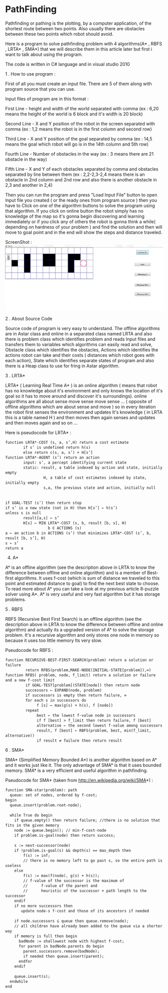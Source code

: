 # PathFinding
Pathfinding or pathing is the plotting, by a computer application, of the shortest route between two points. Also usually there are obstacles between these two points which robot should avoid.

Here is a program to solve pathfinding problem with 4 algorithms(A* , RBFS , LRTA* , SMA*) that we will describe them in this article later but first i want to talk about using the program.

The code is written in C# language and in visual studio 2010

1 . How to use program :

First of all you must create an input file. There are 5 of them along with program source that you can use.

Input files of program are in this format :

First Line - height and width of the world separated with comma (ex : 6,20 means the height of the world is 6 block and it's width is 20 block)

Second Line -  X and Y position of the robot in the screen separated with comma (ex : 1,2 means the robot is in the first column and second row)

Third Line - X and Y position of the goal separated by comma (ex : 14,5 means the goal which robot will go is in the 14th column and 5th row)

Fourth Line - Number of obstacles in the way (ex : 3 means there are 21 obstacle in the way)

Fifth Line - X and Y of each obstacles separated by comma and obstacles separated by line between them (ex : 2,2-2,3-2,4 means there is an obstacle in 2nd column and 2nd row and also there is another obstacle in 2,3 and another in 2,4)

Then you can run the program and press "Load Input File" button to open Input file you created ( or the ready ones from program source ) then you have to Click on one of the algorithm buttons to solve the program using that algorithm. If you click on online button the robot simply has no knowledge of the map so it's gonna begin discovering and learning immediately or if you click any of others the robot is gonna think a while( depending on hardness of your problem ) and find the solution and then will move to goal point and in the end will show the steps and distance traveled.

ScreenShot :
![ScreenShot](/AIproject/screenshots/input4.JPG)

2 . About Source Code

Source code of program is very easy to understand. The offline algorithms are in Astar class and online in a separated class named LRTA and also there is problem class which identifies problem and reads Input files and transfers them to variables which algorithms can easily read and solve, Obstacle class which identifies the obstacles, Actions which identifies the actions robot can take and their costs ( distances which robot goes with each action), State which identifies separate states of program and also there is a Heap class to use for fring in Astar algorithm.

3 . LRTA*

LRTA* ( Learning Real Time A* ) is an online algorithm ( means that robot has no knowledge about it's environment and only knows the location of it's goal so it has to move around and discover it's surroundings). online algorithms are all about sense move sense move sense ... ( opposite of offline algorithms which are about sense and move ) so in every iteration the robot first senses the environment and updates It's knowledge ( in LRTA this is a table named H ) and then moves then again senses and updates and then moves again and so on ...

Here is pseudocode for LRTA* :
```
function LRTA*-COST (s, a, s’,H) return a cost estimate
        if s’ is undefined return h(s)
        else return c(s, a, s’) + H[s’]
function LRTA*-AGENT (s’) return an action
        input: s’, a percept identifying current state
        static: result, a table indexed by action and state, initially empty
                 H, a table of cost estimates indexed by state, initially empty
                 s,a, the previous state and action, initially null


if GOAL-TEST (s’) then return stop
if s’ is a new state (not in H) then H[s’] ← h(s’)
unless s is null
        result[a,s] ← s’
        H[s] ← MIN LRTA*-COST (s, b, result [b, s], H)
                   b ∈ ACTIONS (s)
a ← an action b in ACTIONS (s’) that minimizes LRTA*-COST (s’, b, result [b, s’], H)
s ← s’
return a
```

4. A*

A* is an offline algorithm (see the description above in LRTA to know the difference between offline and online algorithm) and is a member of Best-first algorithms. It uses f-cost (which is sum of distance we traveled to this point and estimated distance to goal) to find the next best state to choose. To read more about A* you can take a look at my previous article 8-puzzle solver using A*. A* is very useful and very fast algorithm but it has storage problems.

5 . RBFS

RBFS (Recursive Best First Search) is an offline algorithm (see the description above in LRTA to know the difference between offline and online algorithm) and actually its a upgraded version of A* to solve the storage problem. It's a recursive algorithm and only stores one node in memory so because it uses too little memory Its very slow.

Pseudocode for RBFS :
```
function RECURSIVE-BEST-FIRST-SEARCH(problem) return a solution or failure
         return RFBS(problem,MAKE-NODE(INITIAL-STATE[problem]),∞)
function RFBS( problem, node, f_limit) return a solution or failure and a new f-cost limit
         if GOAL-TEST[problem](STATE[node]) then return node
         successors ← EXPAND(node, problem)
         if successors is empty then return failure, ∞
         for each s in successors do
              f [s] ← max(g(s) + h(s), f [node])
         repeat
              best ← the lowest f-value node in successors
              if f [best] > f_limit then return failure, f [best]
              alternative ← the second lowest f-value among successors
              result, f [best] ← RBFS(problem, best, min(f_limit, alternative))
              if result ≠ failure then return result
```

6 . SMA*

SMA* (Simplified Memory Bounded A*) is another algorithm based on A* and it works just like it. The only advantage of SMA* is that it uses bounded memory. SMA* is a very efficient and useful algorithm in pathfinding.

Pseudocode for SMA* (taken from http://en.wikipedia.org/wiki/SMA*) : 
```
function SMA-star(problem): path
  queue: set of nodes, ordered by f-cost;
begin
  queue.insert(problem.root-node);
 
  while True do begin
    if queue.empty() then return failure; //there is no solution that fits in the given memory
    node := queue.begin(); // min-f-cost-node
    if problem.is-goal(node) then return success;
 
    s := next-successor(node)
    if !problem.is-goal(s) && depth(s) == max_depth then
        f(s) := inf; 
        // there is no memory left to go past s, so the entire path is useless
    else
        f(s) := max(f(node), g(s) + h(s));
        // f-value of the successor is the maximum of
        //      f-value of the parent and 
        //      heuristic of the successor + path length to the successor
    endif
    if no more successors then
       update node-s f-cost and those of its ancestors if needed
 
    if node.successors ⊆ queue then queue.remove(node); 
    // all children have already been added to the queue via a shorter way
    if memory is full then begin
      badNode := shallowest node with highest f-cost;
      for parent in badNode.parents do begin
        parent.successors.remove(badNode);
        if needed then queue.insert(parent); 
      endfor
    endif
 
    queue.insert(s);
  endwhile
end
```
